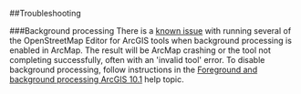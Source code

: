 ##Troubleshooting

###Background processing
There is a [known issue](http://esriosmeditor.codeplex.com/workitem/11131) with running several of the OpenStreetMap Editor for ArcGIS tools when background processing is enabled in ArcMap. The result will be ArcMap crashing or the tool not completing successfully, often with an 'invalid tool' error. To disable background processing, follow instructions in the [Foreground and background processing ArcGIS 10.1](http://resources.arcgis.com/en/help/main/10.1/index.html#//00210000003q000000) help topic.
